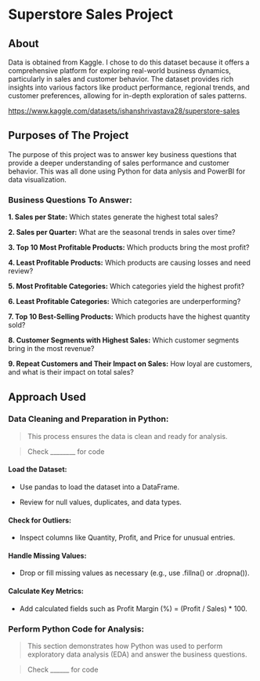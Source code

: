 # Superstore Sales Project

## About

Data is obtained from Kaggle. I chose to do this dataset because it offers a comprehensive platform for exploring real-world business dynamics, particularly in sales and customer behavior. The dataset provides rich insights into various factors like product performance, regional trends, and customer preferences, allowing for in-depth exploration of sales patterns.

https://www.kaggle.com/datasets/ishanshrivastava28/superstore-sales

## Purposes of The Project

The purpose of this project was to answer key business questions that provide a deeper understanding of sales performance and customer behavior. This was all done using Python for data anlysis and PowerBI for data visualization.


### Business Questions To Answer:

**1.	Sales per State:** Which states generate the highest total sales?

**2.	Sales per Quarter:** What are the seasonal trends in sales over time?

**3.	Top 10 Most Profitable Products:** Which products bring the most profit?

**4.	Least Profitable Products:** Which products are causing losses and need review?

**5.	Most Profitable Categories:** Which categories yield the highest profit?

**6.	Least Profitable Categories:** Which categories are underperforming?

**7.	Top 10 Best-Selling Products:** Which products have the highest quantity sold?

**8.	Customer Segments with Highest Sales:** Which customer segments bring in the most revenue?

**9.	Repeat Customers and Their Impact on Sales:** How loyal are customers, and what is their impact on total sales?

## Approach Used

### Data Cleaning and Preparation in Python:
> This process ensures the data is clean and ready for analysis.

> Check ________ for code

#### Load the Dataset:
  -	Use pandas to load the dataset into a DataFrame.
  
  -	Review for null values, duplicates, and data types.

#### Check for Outliers:
  -	Inspect columns like Quantity, Profit, and Price for unusual entries.

#### Handle Missing Values:

  -	Drop or fill missing values as necessary (e.g., use .fillna() or .dropna()).

#### Calculate Key Metrics:

-	Add calculated fields such as Profit Margin (%) = (Profit / Sales) * 100.

### Perform Python Code for Analysis:
> This section demonstrates how Python was used to perform exploratory data analysis (EDA) and answer the business questions.

> Check ______ for code














